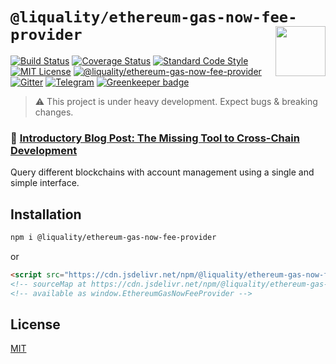 # `@liquality/ethereum-gas-now-fee-provider` <img align="right" src="https://raw.githubusercontent.com/liquality/chainabstractionlayer/master/liquality-logo.png" height="80px" />

[![Build Status](https://travis-ci.com/liquality/chainabstractionlayer.svg?branch=master)](https://travis-ci.com/liquality/chainabstractionlayer)
[![Coverage Status](https://coveralls.io/repos/github/liquality/chainabstractionlayer/badge.svg?branch=master)](https://coveralls.io/github/liquality/chainabstractionlayer?branch=master)
[![Standard Code Style](https://img.shields.io/badge/codestyle-standard-brightgreen.svg)](https://github.com/standard/standard)
[![MIT License](https://img.shields.io/badge/license-MIT-brightgreen.svg)](../../LICENSE.md)
[![@liquality/ethereum-gas-now-fee-provider](https://img.shields.io/npm/dt/@liquality/ethereum-gas-now-fee-provider.svg)](https://npmjs.com/package/@liquality/ethereum-gas-now-fee-provider)
[![Gitter](https://img.shields.io/gitter/room/liquality/Lobby.svg)](https://gitter.im/liquality/Lobby?source=orgpage)
[![Telegram](https://img.shields.io/badge/chat-on%20telegram-blue.svg)](https://t.me/Liquality) [![Greenkeeper badge](https://badges.greenkeeper.io/liquality/chainabstractionlayer.svg)](https://greenkeeper.io/)

> :warning: This project is under heavy development. Expect bugs & breaking changes.

### :pencil: [Introductory Blog Post: The Missing Tool to Cross-Chain Development](https://medium.com/liquality/the-missing-tool-to-cross-chain-development-2ebfe898efa1)

Query different blockchains with account management using a single and simple interface.

## Installation

```bash
npm i @liquality/ethereum-gas-now-fee-provider
```

or

```html
<script src="https://cdn.jsdelivr.net/npm/@liquality/ethereum-gas-now-fee-provider@0.2.3/dist/ethereum-gas-now-fee-provider.min.js"></script>
<!-- sourceMap at https://cdn.jsdelivr.net/npm/@liquality/ethereum-gas-now-fee-provider@0.2.3/dist/ethereum-gas-now-fee-provider.min.js.map -->
<!-- available as window.EthereumGasNowFeeProvider -->
```

## License

[MIT](../../LICENSE.md)
